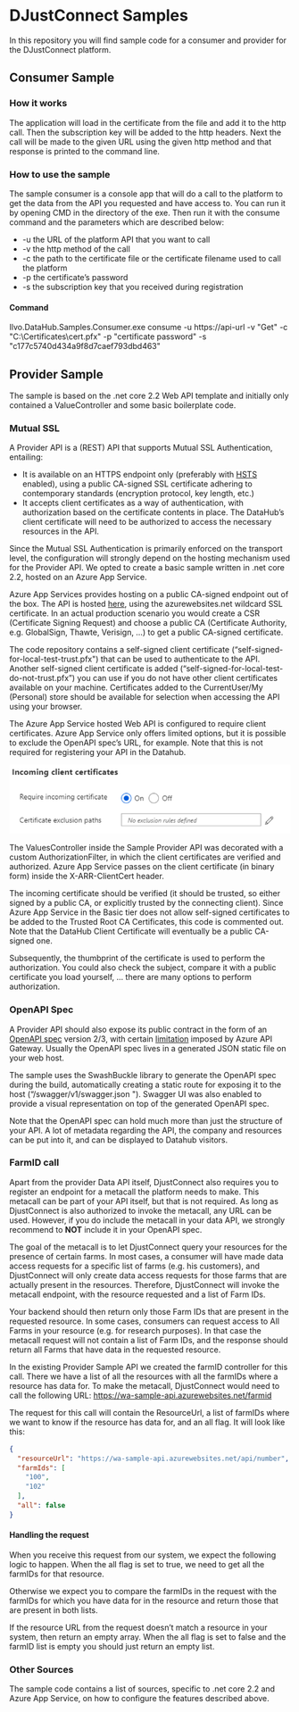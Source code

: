 # DJustConnect Samples
In this repository you will find sample code for a consumer and provider for the DJustConnect platform.

## Consumer Sample

### How it works
The application will load in the certificate from the file and add it to the http call. Then the subscription key will be added to the http headers. 
Next the call will be made to the given URL using the given http method and that response is printed to the command line.

### How to use the sample
The sample consumer is a console app that will do a call to the platform to get the data from the API you requested and have access to.
You can run it by opening CMD in the directory of the exe. Then run it with the consume command and the parameters which are described below:

* -u the URL of the platform API that you want to call
* -v the http method of the call
* -c the path to the certificate file or the certificate filename used to call the platform
* -p the certificate’s password
* -s the subscription key that you received during registration

#### Command
Ilvo.DataHub.Samples.Consumer.exe consume
-u https://api-url
-v "Get"
-c "C:\Certificates\cert.pfx"
-p "certificate password"
-s "c177c5740d434a9f8d7caef793dbd463"

## Provider Sample
The sample is based on the .net core 2.2 Web API template and initially only contained a ValueController and some basic boilerplate code.

### Mutual SSL
A Provider API is a (REST) API that supports Mutual SSL Authentication, entailing:

* It is available on an HTTPS endpoint only (preferably with [HSTS](https://en.wikipedia.org/wiki/HTTP_Strict_Transport_Security) enabled), using a public CA-signed SSL certificate adhering to contemporary standards (encryption protocol, key length, etc.)
* It accepts client certificates as a way of authentication, with authorization based on the certificate contents in place. The DataHub’s client certificate will need to be authorized to access the necessary resources in the API.

Since the Mutual SSL Authentication is primarily enforced on the transport level, the configuration will strongly depend on the hosting mechanism used for the Provider API.
We opted to create a basic sample written in .net core 2.2, hosted on an Azure App Service.

Azure App Services provides hosting on a public CA-signed endpoint out of the box. The API is hosted [here](https://wa-sample-api.azurewebsites.net), using the azurewebsites.net wildcard SSL certificate.
In an actual production scenario you would create a CSR (Certificate Signing Request)
and choose a public CA (Certificate Authority, e.g. GlobalSign, Thawte, Verisign, …) to get a public CA-signed certificate.

The code repository contains a self-signed client certificate (“self-signed-for-local-test-trust.pfx") that can be used to authenticate to the API.
Another self-signed client certificate is added (“self-signed-for-local-test-do-not-trust.pfx”) you can use if you do not have other client certificates available on your machine.
Certificates added to the CurrentUser/My (Personal) store should be available for selection when accessing the API using your browser.

The Azure App Service hosted Web API is configured to require client certificates. Azure App Service only offers limited options, but it is possible to exclude the OpenAPI spec’s URL, for example. Note that this is not required for registering your API in the Datahub.

![alt text](https://github.com/DJustConnect/samples/blob/master/Appservice.png "Azure App service setting")

The ValuesController inside the Sample Provider API was decorated with a custom AuthorizationFilter, in which the client certificates are verified and authorized.
Azure App Service passes on the client certificate (in binary form) inside the X-ARR-ClientCert header.

The incoming certificate should be verified (it should be trusted, so either signed by a public CA, or explicitly trusted by the connecting client). Since Azure App Service in the Basic tier does not allow self-signed certificates to be added to the Trusted Root CA Certificates, this code is commented out.
Note that the DataHub Client Certificate will eventually be a public CA-signed one.

Subsequently, the thumbprint of the certificate is used to perform the authorization. You could also check the subject, compare it with a public certificate you load yourself, … there are many options to perform authorization.

### OpenAPI Spec
A Provider API should also expose its public contract in the form of an [OpenAPI spec](https://swagger.io/specification) version 2/3, with certain [limitation](https://docs.microsoft.com/en-us/azure/api-management/api-management-api-import-restrictions#a-nameopen-api-aopenapiswagger) imposed by Azure API Gateway.
Usually the OpenAPI spec lives in a generated JSON static file on your web host.

The sample uses the SwashBuckle library to generate the OpenAPI spec during the build, automatically creating a static route for exposing it to the host (“/swagger/v1/swagger.json ").
Swagger UI was also enabled to provide a visual representation on top of the generated OpenAPI spec.

Note that the OpenAPI spec can hold much more than just the structure of your API. A lot of metadata regarding the API, the company and resources can be put into it, and can be displayed to Datahub visitors.

### FarmID call
Apart from the provider Data API itself, DjustConnect also requires you to register an endpoint for a metacall the platform needs to make. This metacall can be part of your API itself, but that is not required. As long as DjustConnect is also authorized to invoke the metacall, any URL can be used. 
However, if you do include the metacall in your data API, we strongly recommend to **NOT** include it in your OpenAPI spec.

The goal of the metacall is to let DjustConnect query your resources for the presence of certain farms. In most cases, a consumer will have made data access requests for a specific list of farms (e.g. his customers), and DjustConnect will only create data access requests for those farms that are actually present in the resources. Therefore, DjustConnect will invoke the metacall endpoint, with the resource requested and a list of Farm IDs.

Your backend should then return only those Farm IDs that are present in the requested resource.
In some cases, consumers can request access to All Farms in your resource (e.g. for research purposes). In that case the metacall request will not contain a list of Farm IDs, and the response should return all Farms that have data in the requested resource.

In the existing Provider Sample API we created the farmID controller for this call. There we have a list of all the resources with all the farmIDs where a resource has data for.
To make the metacall, DjustConnect would need to call the following URL: https://wa-sample-api.azurewebsites.net/farmid

The request for this call will contain the ResourceUrl, a list of farmIDs where we want to know if the resource has data for, and an all flag. It will look like this:
```json
{
  "resourceUrl": "https://wa-sample-api.azurewebsites.net/api/number",
  "farmIds": [
    "100",
    "102"
  ],
  "all": false
}
```

#### Handling the request
When you receive this request from our system, we expect the following logic to happen. When the all flag is set to true, we need to get all the farmIDs for that resource.

Otherwise we expect you to compare the farmIDs in the request with the farmIDs for which you have data for in the resource and return those that are present in both lists.

If the resource URL from the request doesn’t match a resource in your system, then return an empty array. When the all flag is set to false and the farmID list is empty you should just return an empty list.

### Other Sources
The sample code contains a list of sources, specific to .net core 2.2 and Azure App Service, on how to configure the features described above.